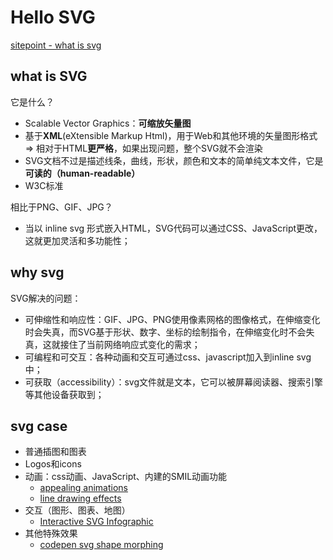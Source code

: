 # Hello SVG

[sitepoint - what is svg](https://www.sitepoint.com/svg-101-what-is-svg/)

## what is SVG

它是什么？

- Scalable Vector Graphics：**可缩放矢量图**
- 基于**XML**(eXtensible Markup Html)，用于Web和其他环境的矢量图形格式 => 相对于HTML**更严格**，如果出现问题，整个SVG就不会渲染
- SVG文档不过是描述线条，曲线，形状，颜色和文本的简单纯文本文件，它是**可读的（human-readable）**
- W3C标准



相比于PNG、GIF、JPG？

- 当以 inline svg 形式嵌入HTML，SVG代码可以通过CSS、JavaScript更改，这就更加灵活和多功能性；



## why svg

SVG解决的问题：

- 可伸缩性和响应性：GIF、JPG、PNG使用像素网格的图像格式，在伸缩变化时会失真，而SVG基于形状、数字、坐标的绘制指令，在伸缩变化时不会失真，这就接住了当前网络响应式变化的需求；
- 可编程和可交互：各种动画和交互可通过css、javascript加入到inline svg中；
- 可获取（accessibility）：svg文件就是文本，它可以被屏幕阅读器、搜索引擎等其他设备获取到；



## svg case

- 普通插图和图表
- Logos和icons
- 动画：css动画、JavaScript、内建的SMIL动画功能
  - [appealing animations](https://codepen.io/thiennhat/pen/BNByzJ?editors=1010)
  - [line drawing effects](https://codepen.io/lindsayrusd/pen/kXpRvY)
- 交互（图形、图表、地图）
  - [Interactive SVG Infographic](https://tympanus.net/Tutorials/InteractiveSVG/)
- 其他特殊效果
  - [codepen svg shape morphing](https://codepen.io/collection/nGoLEj/)

